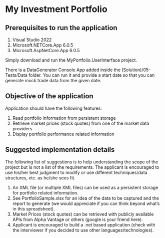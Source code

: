 # My Investment Portfolio

## Prerequisites to run the application
01. Visual Studio 2022
02. Microsoft.NETCore.App 6.0.5
03. Microsoft.AspNetCore.App 6.0.5

Simply download and run the MyPortfolio.UserInterface project.

There is a DataGenerator Console App added inside the (Solution)/05-Tests/Data folder. You can run it and provide a start date so that you can generate mock trade data from the given date.

## Objective of the application
Application should have the following features:
1.	Read portfolio information from persistent storage
2.	Retrieve market prices (stock quotes) from one of the market data providers
3.	Display portfolio performance related information

## Suggested implementation details
The following list of suggestions is to help understanding the scope of the project but is not a list of the requirements. The applicant is encouraged to use his/her best judgment to modify or use different techniques/data structures, etc. as he/she sees fit.
1.	An XML file (or multiple XML files) can be used as a persistent storage for portfolio related information.
2.	See PortfolioSample.xlsx for an idea of the data to be captured and the report to generate (we would appreciate if you can think beyond what’s in this spreadsheet).
3.	Market Prices (stock quotes) can be retrieved with publicly available APIs from Alpha Vantage or others (google is your friend here).
4.	Applicant is encouraged to build a .net based application (check with the interviewer if you decided to use other languages/technologies).